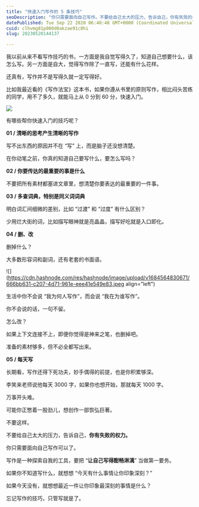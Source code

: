 ```yaml
---
title: "快速入门写作的 5 条技巧"
seoDescription: "你只需要面向自己写作。不要给自己太大的压力，告诉自己，你有失败的权力。"
datePublished: Tue Sep 22 2020 06:40:48 GMT+0000 (Coordinated Universal Time)
cuid: clhvmg81p000d0akzae91c8hi
slug: 20230520144137

---
```


我以前从来不看写作技巧的书，一方面是我自觉写得久了，知道自己想要什么，该怎么写。另一方面是自大，觉得写作除了一直写，还能有什么花样。

还真有，写作并不是写得久就一定写得好。

比如我最近看的《写作法宝》这本书，如果你遵从书里的原则写作，相比闷头苦练的同学，用不了多久，就能马上从 0 分到 60 分，快速入门。

![](https://cdn.hashnode.com/res/hashnode/image/upload/v1684564824136/63c27824-2e0a-40d0-9a7f-a46bef0a7f65.jpeg)

有哪些帮你快速入门的技巧呢？

**01 / 清晰的思考产生清晰的写作**

写不出东西的原因并不在 “写” 上，而是脑子还没想清楚。

在你动笔之前，你真的知道自己要写什么，要怎么写吗？

**02 / 你要传达的最重要的事是什么**

不要把所有素材都塞进文章里，想清楚你要表达的最重要的一件事。

**03 / 多查词典，特别是同义词词典**

明白词汇间细微的差别，比如 “过渡” 和 “过度” 有什么区别？

少用烂大街的词，比如描写眼神就是亮晶晶，描写好吃就是入口即化。

**04 / 删、改**

删掉什么？

大多数形容词和副词，还有老套的书面语。

![](https://cdn.hashnode.com/res/hashnode/image/upload/v1684564830671/666bb631-c207-4d71-961e-eee41e549e83.jpeg align="left")

生活中你不会说 “我为何人写作”，而会说 “我在为谁写作”。

你不会说的话，一句不留。

怎么改？

如果上下文连接不上，即便你觉得是神来之笔，也删掉吧。

准备的素材够多，但不必全都写出来。

**05 / 每天写**

长期看，写作还得下死功夫，妙手偶得的前提，也是你积累够深。

李笑来老师说他每天 3000 字，如果你也想开始，那就每天 1000 字。

万事开头难。

可能你正憋着一股劲儿，想创作一部恢弘巨著。

不要这样。

不要给自己太大的压力，告诉自己，**你有失败的权力。**

你只需要面向自己写作可以了。

写作是一种探索自我的工具，要把 “**让自己写得酣畅淋漓**” 当做第一要务。

如果你不知道写什么，就想想 “今天有什么事情让你印象深刻？”

如果今天没有，就想想最近一件让你印象最深刻的事情是什么？

忘记写作的技巧，只管写就是了。